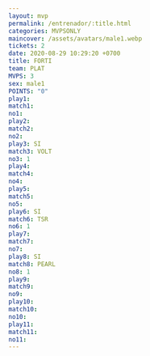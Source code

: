 ```yaml
---
layout: mvp
permalink: /entrenador/:title.html
categories: MVPSONLY
maincover: /assets/avatars/male1.webp
tickets: 2
date: 2020-08-29 10:29:20 +0700
title: FORTI
team: PLAT
MVPS: 3
sex: male1
POINTS: "0"
play1: 
match1: 
no1: 
play2: 
match2: 
no2: 
play3: SI
match3: VOLT
no3: 1
play4: 
match4: 
no4: 
play5: 
match5: 
no5: 
play6: SI
match6: TSR
no6: 1
play7: 
match7: 
no7: 
play8: SI
match8: PEARL
no8: 1
play9: 
match9: 
no9: 
play10: 
match10: 
no10: 
play11: 
match11: 
no11:
---
```

